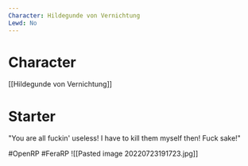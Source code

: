 ```yaml
---
Character: Hildegunde von Vernichtung
Lewd: No
---
```

# Character
[[Hildegunde von Vernichtung]]

# Starter
"You are all fuckin' useless! I have to kill them myself then! Fuck sake!"
 
#OpenRP #FeraRP
![[Pasted image 20220723191723.jpg]]